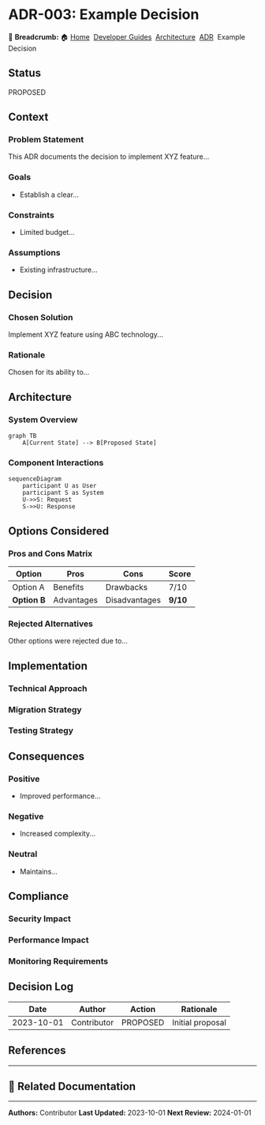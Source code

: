 # ADR-003: Example Decision

🍞 **Breadcrumb:** 🏠 [Home](../../../index.md)  [Developer Guides](../../README.md)  [Architecture](../README.md)  [ADR](README.md)  Example Decision

## Status

PROPOSED

## Context

### Problem Statement
This ADR documents the decision to implement XYZ feature...

### Goals
- Establish a clear...

### Constraints
- Limited budget...

### Assumptions
- Existing infrastructure...

## Decision

### Chosen Solution
Implement XYZ feature using ABC technology...

### Rationale
Chosen for its ability to...

## Architecture

### System Overview
```mermaid
graph TB
    A[Current State] --> B[Proposed State]
```

### Component Interactions
```mermaid
sequenceDiagram
    participant U as User
    participant S as System
    U->>S: Request
    S->>U: Response
```

## Options Considered

### Pros and Cons Matrix

| Option | Pros | Cons | Score |
|--------|------|------|-------|
| Option A | Benefits | Drawbacks | 7/10 |
| **Option B** | Advantages | Disadvantages | **9/10** |

### Rejected Alternatives
Other options were rejected due to...

## Implementation

### Technical Approach

### Migration Strategy

### Testing Strategy

## Consequences

### Positive
- Improved performance...

### Negative
- Increased complexity...

### Neutral
- Maintains...

## Compliance

### Security Impact

### Performance Impact

### Monitoring Requirements

## Decision Log

| Date | Author | Action | Rationale |
|------|--------|--------|-----------|
| 2023-10-01 | Contributor | PROPOSED | Initial proposal

## References

---

## 🔗 Related Documentation

---

**Authors:** Contributor
**Last Updated:** 2023-10-01
**Next Review:** 2024-01-01

